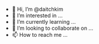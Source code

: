 - 👋 Hi, I’m @daitchkim
- 👀 I’m interested in ...
- 🌱 I’m currently learning ...
- 💞️ I’m looking to collaborate on ...
- 📫 How to reach me ...

<!---
daitchkim/daitchkim is a ✨ special ✨ repository because its `README.md` (this file) appears on your GitHub profile.
You can click the Preview link to take a look at your changes.
--->
